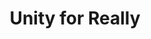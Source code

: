 ---
pid: ch871
title: Unity for Really
location_transcription: middle of Art Museum steps
coordinates: "[-75.180144432222, 39.964951172458]"
zipcode: '19131'
gen_neighborhood: West Philadelphia
neighborhood: Wynnefield
outside_phl: 
age: '58'
age_range: 50-59
instagram: 
image_file_name: ch_871.jpg
proposal_transcription: LOVE
topic: Unity,Love
topic_summary: 0, 0
type: Other No Form
keywords_other: 
credit: Concttita Gaffney-Brinson
image_labels: 
twitter: 
facebook: 
permalink: "/monuments/ch871/"
layout: item-page
---